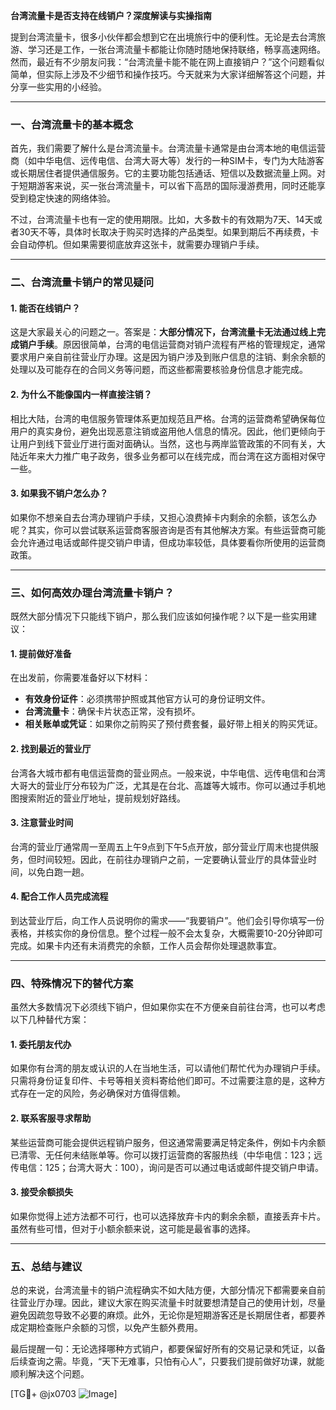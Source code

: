 **台湾流量卡是否支持在线销户？深度解读与实操指南**

提到台湾流量卡，很多小伙伴都会想到它在出境旅行中的便利性。无论是去台湾旅游、学习还是工作，一张台湾流量卡都能让你随时随地保持联络，畅享高速网络。然而，最近有不少朋友问我：“台湾流量卡能不能在网上直接销户？”这个问题看似简单，但实际上涉及不少细节和操作技巧。今天就来为大家详细解答这个问题，并分享一些实用的小经验。

---

### **一、台湾流量卡的基本概念**

首先，我们需要了解什么是台湾流量卡。台湾流量卡通常是由台湾本地的电信运营商（如中华电信、远传电信、台湾大哥大等）发行的一种SIM卡，专门为大陆游客或长期居住者提供通信服务。它的主要功能包括通话、短信以及数据流量上网。对于短期游客来说，买一张台湾流量卡，可以省下高昂的国际漫游费用，同时还能享受到稳定快速的网络体验。

不过，台湾流量卡也有一定的使用期限。比如，大多数卡的有效期为7天、14天或者30天不等，具体时长取决于购买时选择的产品类型。如果到期后不再续费，卡会自动停机。但如果需要彻底放弃这张卡，就需要办理销户手续。

---

### **二、台湾流量卡销户的常见疑问**

#### 1. **能否在线销户？**
这是大家最关心的问题之一。答案是：**大部分情况下，台湾流量卡无法通过线上完成销户手续**。原因很简单，台湾的电信运营商对销户流程有严格的管理规定，通常要求用户亲自前往营业厅办理。这是因为销户涉及到账户信息的注销、剩余余额的处理以及可能存在的合同义务等问题，而这些都需要核验身份信息才能完成。

#### 2. **为什么不能像国内一样直接注销？**
相比大陆，台湾的电信服务管理体系更加规范且严格。台湾的运营商希望确保每位用户的真实身份，避免出现恶意注销或盗用他人信息的情况。因此，他们更倾向于让用户到线下营业厅进行面对面确认。当然，这也与两岸监管政策的不同有关，大陆近年来大力推广电子政务，很多业务都可以在线完成，而台湾在这方面相对保守一些。

#### 3. **如果我不销户怎么办？**
如果你不想亲自去台湾办理销户手续，又担心浪费掉卡内剩余的余额，该怎么办呢？其实，你可以尝试联系运营商客服咨询是否有其他解决方案。有些运营商可能会允许通过电话或邮件提交销户申请，但成功率较低，具体要看你所使用的运营商政策。

---

### **三、如何高效办理台湾流量卡销户？**

既然大部分情况下只能线下销户，那么我们应该如何操作呢？以下是一些实用建议：

#### 1. **提前做好准备**
在出发前，你需要准备好以下材料：
- **有效身份证件**：必须携带护照或其他官方认可的身份证明文件。
- **台湾流量卡**：确保卡片状态正常，没有损坏。
- **相关账单或凭证**：如果你之前购买了预付费套餐，最好带上相关的购买凭证。

#### 2. **找到最近的营业厅**
台湾各大城市都有电信运营商的营业网点。一般来说，中华电信、远传电信和台湾大哥大的营业厅分布较为广泛，尤其是在台北、高雄等大城市。你可以通过手机地图搜索附近的营业厅地址，提前规划好路线。

#### 3. **注意营业时间**
台湾的营业厅通常周一至周五上午9点到下午5点开放，部分营业厅周末也提供服务，但时间较短。因此，在前往办理销户之前，一定要确认营业厅的具体营业时间，以免白跑一趟。

#### 4. **配合工作人员完成流程**
到达营业厅后，向工作人员说明你的需求——“我要销户”。他们会引导你填写一份表格，并核实你的身份信息。整个过程一般不会太复杂，大概需要10-20分钟即可完成。如果卡内还有未消费完的余额，工作人员会帮你处理退款事宜。

---

### **四、特殊情况下的替代方案**

虽然大多数情况下必须线下销户，但如果你实在不方便亲自前往台湾，也可以考虑以下几种替代方案：

#### 1. **委托朋友代办**
如果你有台湾的朋友或认识的人在当地生活，可以请他们帮忙代为办理销户手续。只需将身份证复印件、卡号等相关资料寄给他们即可。不过需要注意的是，这种方式存在一定的风险，务必确保对方值得信赖。

#### 2. **联系客服寻求帮助**
某些运营商可能会提供远程销户服务，但这通常需要满足特定条件，例如卡内余额已清零、无任何未结账单等。你可以拨打运营商的客服热线（中华电信：123；远传电信：125；台湾大哥大：100），询问是否可以通过电话或邮件提交销户申请。

#### 3. **接受余额损失**
如果你觉得上述方法都不可行，也可以选择放弃卡内的剩余余额，直接丢弃卡片。虽然有些可惜，但对于小额余额来说，这可能是最省事的选择。

---

### **五、总结与建议**

总的来说，台湾流量卡的销户流程确实不如大陆方便，大部分情况下都需要亲自前往营业厅办理。因此，建议大家在购买流量卡时就要想清楚自己的使用计划，尽量避免因疏忽导致不必要的麻烦。此外，无论你是短期游客还是长期居住者，都要养成定期检查账户余额的习惯，以免产生额外费用。

最后提醒一句：无论选择哪种方式销户，都要保留好所有的交易记录和凭证，以备后续查询之需。毕竟，“天下无难事，只怕有心人”，只要我们提前做好功课，就能顺利解决这个问题。

[TG💪+ @jx0703 ![Image](https://github.com/user-attachments/assets/dbca1d08-cadb-493c-b0ec-ad6f7a83f270)]